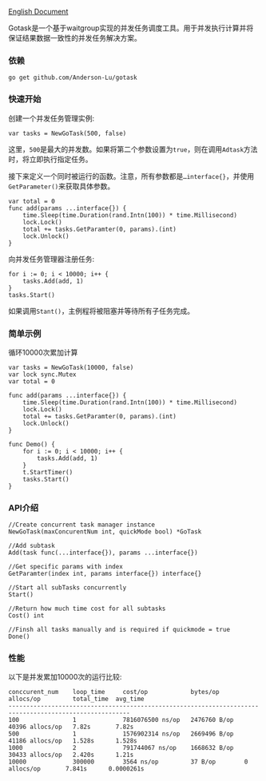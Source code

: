 [English Document](https://github.com/Anderson-Lu/gotask/blob/master/readme.md)

Gotask是一个基于waitgroup实现的并发任务调度工具。用于并发执行计算并将保证结果数据一致性的并发任务解决方案。

### 依赖

```shell
go get github.com/Anderson-Lu/gotask
```

### 快速开始

创建一个并发任务管理实例:

```golang
var tasks = NewGoTask(500, false)
```

这里，`500`是最大的并发数。如果将第二个参数设置为`true`，则在调用`Adtask`方法时，将立即执行指定任务。

接下来定义一个同时被运行的函数。注意，所有参数都是`…interface{}`，并使用`GetParameter()`来获取具体参数。

```golang
var total = 0
func add(params ...interface{}) {
	time.Sleep(time.Duration(rand.Intn(100)) * time.Millisecond)
	lock.Lock()
	total += tasks.GetParamter(0, params).(int)
	lock.Unlock()
}
```

向并发任务管理器注册任务:

```golang
for i := 0; i < 10000; i++ {
	tasks.Add(add, 1)
}
tasks.Start() 
```

如果调用`Stant()`，主例程将被阻塞并等待所有子任务完成。


### 简单示例

循环10000次累加计算

```golang
var tasks = NewGoTask(10000, false)
var lock sync.Mutex
var total = 0

func add(params ...interface{}) {
	time.Sleep(time.Duration(rand.Intn(100)) * time.Millisecond)
	lock.Lock()
	total += tasks.GetParamter(0, params).(int)
	lock.Unlock()
}

func Demo() {
	for i := 0; i < 10000; i++ {
		tasks.Add(add, 1)
	}
	t.StartTimer()
	tasks.Start()
}
```


### API介绍

```shell
//Create concurrent task manager instance
NewGoTask(maxConcurentNum int, quickMode bool) *GoTask 

//Add subtask
Add(task func(...interface{}), params ...interface{})

//Get specific params with index
GetParamter(index int, params interface{}) interface{} 

//Start all subTasks concurrently
Start()

//Return how much time cost for all subtasks
Cost() int

//Finsh all tasks manually and is required if quickmode = true
Done()
```

### 性能

以下是并发累加10000次的运行比较:

```shell
conccurent_num    loop_time     cost/op            bytes/op       allocs/op         total_time  avg_time
--------------------------------------------------------------------------------------------------------
100               1             7816076500 ns/op   2476760 B/op   40396 allocs/op   7.82s       7.82s
500               1             1576902314 ns/op   2669496 B/op   41186 allocs/op   1.528s      1.528s
1000              2             791744067 ns/op    1668632 B/op   30433 allocs/op   2.420s      1.21s
10000             300000        3564 ns/op         37 B/op        0 allocs/op       7.841s      0.0000261s
```